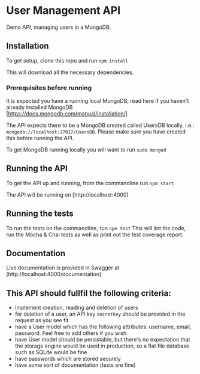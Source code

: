 # User Management API

Demo API, managing users in a MongoDB.


## Installation

To get setup, clone this repo and run `npm install`

This will download all the necessary dependencies.


### Prerequisites before running

It is expected you have a running local MongoDB, read here if you haven't already installed MongoDB [https://docs.mongodb.com/manual/installation/]

The API expects there to be a MongoDB created called UsersDB locally, i.e.: `mongodb://localhost:27017/UsersDB`.
Please make sure you have created this before running the API.

To get MongoDB running locally you will want to run `sudo mongod`


## Running the API

To get the API up and running, from the commandline run `npm start`

The API will be running on [http://localhost:4000]


## Running the tests

To run the tests on the commandline, run `npm test`
This will lint the code, run the Mocha & Chai tests as well as print out the test coverage report.


## Documentation

Live documentation is provided in Swagger at [http://localhost:4000/documentation]


## This API should fullfil the following criteria:

- implement creation, reading and deletion of users​
- for deletion of a user, an API key `secretkey` should be provided in the request as you see fit
- have a User model which has the following attributes: username, email, password. Feel free to add others if you wish​
- have User model should be persistable, but there's no expectation that the storage engine would be used in production, so a flat file database such as SQLite would be fine
- have passwords which are stored securely​
- have some sort of documentation (tests are fine)
